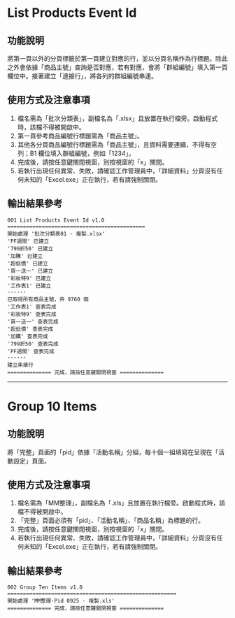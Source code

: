 # List Products Event Id

## 功能說明

將第一頁以外的分頁標籤於第一頁建立對應的行，並以分頁名稱作為行標題。除此之外會依據「商品主號」查詢是否對應，若有對應，會將「群組編號」填入第一頁欄位中。接著建立「連接行」，將各列的群組編號串連。

## 使用方式及注意事項
1. 檔名需為「批次分類表」，副檔名為「.xlsx」且放置在執行檔旁。啟動程式時，該檔不得被開啟中。
2. 第一頁參考商品編號行標題需為「商品主號」。
3. 其他各分頁商品編號行標題需為「商品主號」，且資料需要連續，不得有空列；B1 欄位填入群組編號，例如「1234」。
4. 完成後，請按任意鍵關閉視窗，別按視窗的「x」關閉。
5. 若執行出現任何異常、失敗，請確認工作管理員中，「詳細資料」分頁沒有任何未知的「Excel.exe」正在執行，若有請強制關閉。

## 輸出結果參考
    001 List Products Event Id v1.0
    ============================================
    開始處理 '批次分類表01 - 複製.xlsx'
    'PF週間' 已建立
    '799折50' 已建立
    '加購' 已建立
    '超低價' 已建立
    '買一送一' 已建立
    '彩妝特9' 已建立
    '工作表1' 已建立
    ------
    已取得所有商品主號，共 9760 個
    '工作表1' 查表完成
    '彩妝特9' 查表完成
    '買一送一' 查表完成
    '超低價' 查表完成
    '加購' 查表完成
    '799折50' 查表完成
    'PF週間' 查表完成
    ------
    建立串接行
    ============== 完成，請按任意鍵關閉視窗 ==============
    
---    
# Group 10 Items

## 功能說明

將「完整」頁面的「pid」依據「活動名稱」分組，每十個一組填寫在呈現在「活動設定」頁面。

## 使用方式及注意事項
1. 檔名需為「MM整理」，副檔名為「.xls」且放置在執行檔旁。啟動程式時，該檔不得被開啟中。
2. 「完整」頁面必須有「pid」、「活動名稱」、「商品名稱」為標題的行。
3. 完成後，請按任意鍵關閉視窗，別按視窗的「x」關閉。
4. 若執行出現任何異常、失敗，請確認工作管理員中，「詳細資料」分頁沒有任何未知的「Excel.exe」正在執行，若有請強制關閉。

## 輸出結果參考

    002 Group Ten Items v1.0
    ======================================================
    開始處理 'MM整理-Pid 0925 - 複製.xls'
    ============== 完成，請按任意鍵關閉視窗 ==============
